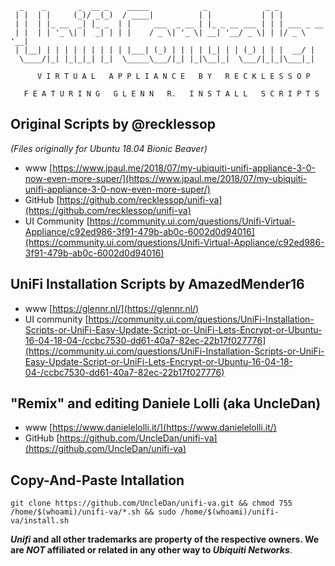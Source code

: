 ```
  _    _       _  __ _    _____            _             _ _           
 | |  | |     (_)/ _(_)  / ____|          | |           | | |          
 | |  | |_ __  _| |_ _  | |     ___  _ __ | |_ _ __ ___ | | | ___ _ __ 
 | |  | | '_ \| |  _| | | |    / _ \| '_ \| __| '__/ _ \| | |/ _ \ '__|
 | |__| | | | | | | | | | |___| (_) | | | | |_| | | (_) | | |  __/ |   
  \____/|_| |_|_|_| |_|  \_____\___/|_| |_|\__|_|  \___/|_|_|\___|_|   

      V I R T U A L   A P P L I A N C E   B Y   R E C K L E S S O P
	  
   F E A T U R I N G   G L E N N   R.   I N S T A L L   S C R I P T S
```

## Original Scripts by @recklessop
*(Files originally for Ubuntu 18.04 Bionic Beaver)*

* www [https://www.jpaul.me/2018/07/my-ubiquiti-unifi-appliance-3-0-now-even-more-super/](https://www.jpaul.me/2018/07/my-ubiquiti-unifi-appliance-3-0-now-even-more-super/)
* GitHub [https://github.com/recklessop/unifi-va](https://github.com/recklessop/unifi-va)
* UI Community [https://community.ui.com/questions/Unifi-Virtual-Appliance/c92ed986-3f91-479b-ab0c-6002d0d94016](https://community.ui.com/questions/Unifi-Virtual-Appliance/c92ed986-3f91-479b-ab0c-6002d0d94016)

## UniFi Installation Scripts by AmazedMender16
* www [https://glennr.nl/](https://glennr.nl/)
* UI community [https://community.ui.com/questions/UniFi-Installation-Scripts-or-UniFi-Easy-Update-Script-or-UniFi-Lets-Encrypt-or-Ubuntu-16-04-18-04-/ccbc7530-dd61-40a7-82ec-22b17f027776](https://community.ui.com/questions/UniFi-Installation-Scripts-or-UniFi-Easy-Update-Script-or-UniFi-Lets-Encrypt-or-Ubuntu-16-04-18-04-/ccbc7530-dd61-40a7-82ec-22b17f027776)

## "Remix" and editing Daniele Lolli (aka UncleDan)
* www [https://www.danielelolli.it/](https://www.danielelolli.it/)
* GitHub [https://github.com/UncleDan/unifi-va](https://github.com/UncleDan/unifi-va)

## Copy-And-Paste Intallation
```
git clone https://github.com/UncleDan/unifi-va.git && chmod 755 /home/$(whoami)/unifi-va/*.sh && sudo /home/$(whoami)/unifi-va/install.sh
```

**_Unifi_ and all other trademarks are property of the respective owners. We are _NOT_ affiliated or related in any other way to _Ubiquiti Networks_**.
